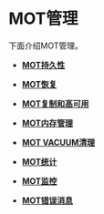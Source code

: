 # MOT管理

下面介绍MOT管理。

-   **[MOT持久性](MOT持久性.md)**

-   **[MOT恢复](MOT恢复.md)**

-   **[MOT复制和高可用](MOT复制和高可用.md)**

-   **[MOT内存管理](MOT内存管理.md)**

-   **[MOT VACUUM清理](MOT-VACUUM清理.md)**

-   **[MOT统计](MOT统计.md)**

-   **[MOT监控](MOT监控.md)**

-   **[MOT错误消息](MOT错误消息.md)**
